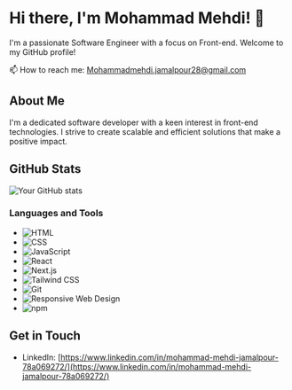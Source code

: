 # Hi there, I'm Mohammad Mehdi! 👋

I'm a passionate Software Engineer with a focus on Front-end. Welcome to my GitHub profile!

📫 How to reach me: [Mohammadmehdi.jamalpour28@gmail.com](mailto:Mohammadmehdi.jamalpour28@gmail.com)

## About Me

I'm a dedicated software developer with a keen interest in front-end technologies. I strive to create scalable and efficient solutions that make a positive impact.

## GitHub Stats

![Your GitHub stats](https://github-readme-streak-stats.herokuapp.com/?user=mohammadmehdijamalpour)

### Languages and Tools

- ![HTML](https://img.shields.io/badge/HTML-E34F26?style=flat&logo=html5&logoColor=white)
- ![CSS](https://img.shields.io/badge/CSS-1572B6?style=flat&logo=css3&logoColor=white)
- ![JavaScript](https://img.shields.io/badge/JavaScript-F7DF1E?style=flat&logo=javascript&logoColor=black)
- ![React](https://img.shields.io/badge/React-61DAFB?style=flat&logo=react&logoColor=black)
- ![Next.js](https://img.shields.io/badge/Next.js-000000?style=flat&logo=nextdotjs&logoColor=white)
- ![Tailwind CSS](https://img.shields.io/badge/Tailwind_CSS-38B2AC?style=flat&logo=tailwind-css&logoColor=white)
- ![Git](https://img.shields.io/badge/Git-F05032?style=flat&logo=git&logoColor=white)
- ![Responsive Web Design](https://img.shields.io/badge/Responsive_Web_Design-4285F4?style=flat&logo=google&logoColor=white)
- ![npm](https://img.shields.io/badge/npm-CB3837?style=flat&logo=npm&logoColor=white)

## Get in Touch

- LinkedIn: [https://www.linkedin.com/in/mohammad-mehdi-jamalpour-78a069272/](https://www.linkedin.com/in/mohammad-mehdi-jamalpour-78a069272/)
